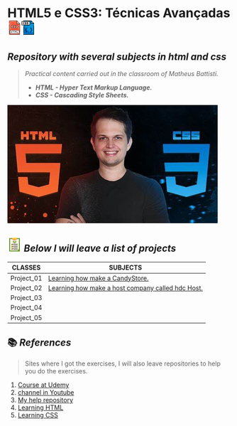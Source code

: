 # HTML5 e CSS3: Técnicas Avançadas ![](/html.png)![](/arquivo-css.png)

## _Repository with several subjects in html and css_

> _Practical content carried out in the classroom of Matheus Battisti._
>
> - **_HTML - Hyper Text Markup Language._**
> - **_CSS - Cascading Style Sheets._**

![Gif Entra21](https://github.com/ArthurEstevan/Matheus_Battisti_Html5_and_Css3_Advanced/blob/main/OIP.jpg)

## ![](/lista_green.png) _Below I will leave a list of projects_

| CLASSES | SUBJECTS |
|---------|---------|
|Project_01|[Learning how make a CandyStore.](./First_Project_CandyStore)
|Project_02|[Learning how make a host company called hdc Host.](./Second_Project_HDCHost)
|Project_03|[](.)
|Project_04|[](.)
|Project_05|[](.)

## 📚 _References_ 

> Sites where I got the exercises, I will also leave repositories to help you do the exercises.

1. [Course at Udemy](https://www.udemy.com/course/html5-e-css3-tecnicas-avancadas-com-flexbox-e-3-projetos/)
2. [channel in Youtube](https://www.youtube.com/c/MatheusBattisti)
3. [My help repository](https://github.com/ArthurEstevan/Exercise_in_HTML)
5. [Learning HTML](http://www.clem.ufba.br/tuts/html/c22.htm)
6. [Learning CSS](https://www.w3schools.com/css/default.asp)
